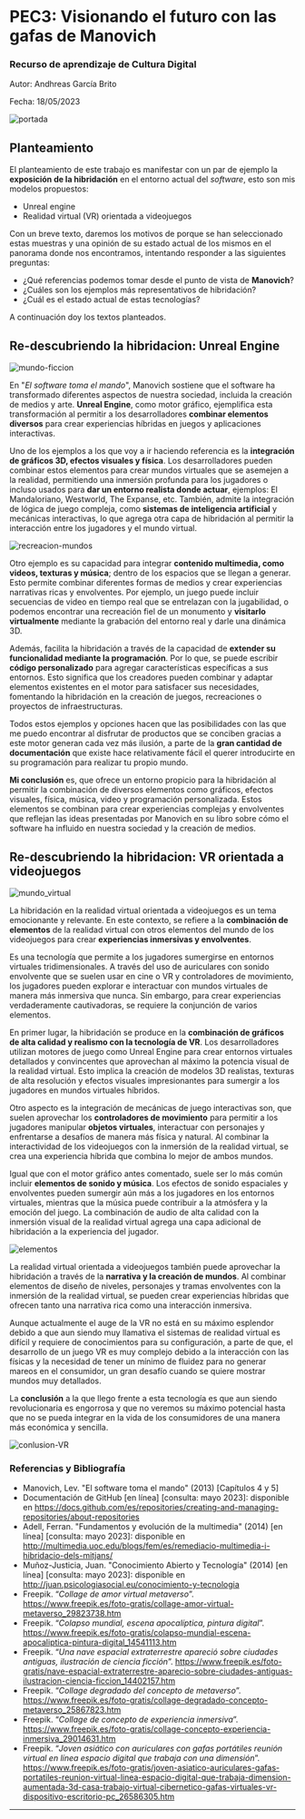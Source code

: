 # PEC3: Visionando el futuro con las gafas de Manovich 

### Recurso de aprendizaje de Cultura Digital 


Autor: Andhreas García Brito


Fecha: 18/05/2023

![portada](https://img.freepik.com/foto-gratis/collage-amor-virtual-metaverso_52683-89576.jpg) 



## Planteamiento


El planteamiento de este trabajo es manifestar con un par de ejemplo la **exposición de la hibridación** en el entorno actual del *software*, esto son mis modelos propuestos:

- Unreal engine
- Realidad virtual (VR) orientada a videojuegos

Con un breve texto, daremos los motivos de porque se han seleccionado estas muestras y una opinión de su estado actual de los mismos en el panorama donde nos encontramos, intentando responder a las siguientes preguntas:

- ¿Qué referencias podemos tomar desde el punto de vista de **Manovich**?
- ¿Cuáles son los ejemplos más representativos de hibridación?
- ¿Cuál es el estado actual de estas tecnologías?

A continuación doy los textos planteados.


## Re-descubriendo la hibridacion: Unreal Engine
![mundo-ficcion](https://img.freepik.com/foto-gratis/colapso-mundial-escena-apocaliptica-pintura-digital_456031-63.jpg)

En "*El software toma el mando*", Manovich sostiene que el software ha transformado diferentes aspectos de nuestra sociedad, incluida la creación de medios y arte. **Unreal Engine**, como motor gráfico, ejemplifica esta transformación al permitir a los desarrolladores **combinar elementos diversos** para crear experiencias híbridas en juegos y aplicaciones interactivas.

Uno de los ejemplos a los que voy a ir haciendo referencia es la **integración de gráficos 3D, efectos visuales y física**. Los desarrolladores pueden combinar estos elementos para crear mundos virtuales que se asemejen a la realidad, permitiendo una inmersión profunda para los jugadores o incluso usados para **dar un entorno realista donde actuar**, ejemplos: El Mandaloriano, Westworld, The Expanse, etc. También, admite la integración de lógica de juego compleja, como **sistemas de inteligencia artificial** y mecánicas interactivas, lo que agrega otra capa de hibridación al permitir la interacción entre los jugadores y el mundo virtual.

![recreacion-mundos](https://img.freepik.com/foto-gratis/nave-espacial-extraterrestre-aparecio-sobre-ciudades-antiguas-ilustracion-ciencia-ficcion_456031-2.jpg)

Otro ejemplo es su capacidad para integrar **contenido multimedia, como videos, texturas y música**; dentro de los espacios que se llegan a generar. Esto permite combinar diferentes formas de medios y crear experiencias narrativas ricas y envolventes. Por ejemplo, un juego puede incluir secuencias de video en tiempo real que se entrelazan con la jugabilidad, o podemos encontrar una recreación fiel de un monumento y **visitarlo virtualmente** mediante la grabación del entorno real y darle una dinámica 3D.

Además, facilita la hibridación a través de la capacidad de **extender su funcionalidad mediante la programación**. Por lo que, se puede escribir **código personalizado** para agregar características específicas a sus entornos. Esto significa que los creadores pueden combinar y adaptar elementos existentes en el motor para satisfacer sus necesidades, fomentando la hibridación en la creación de juegos, recreaciones o proyectos de infraestructuras.

Todos estos ejemplos y opciones hacen que las posibilidades con las que me puedo encontrar al disfrutar de productos que se conciben gracias a este motor generan cada vez más ilusión, a parte de la **gran cantidad de documentación** que existe hace relativamente fácil el querer introducirte en su programación para realizar tu propio mundo.

**Mi conclusión** es, que ofrece un entorno propicio para la hibridación al permitir la combinación de diversos elementos como gráficos, efectos visuales, física, música, video y programación personalizada. Estos elementos se combinan para crear experiencias complejas y envolventes que reflejan las ideas presentadas por Manovich en su libro sobre cómo el software ha influido en nuestra sociedad y la creación de medios.


## Re-descubriendo la hibridacion: VR orientada a videojuegos
![mundo_virtual](https://img.freepik.com/foto-gratis/collage-degradado-concepto-metaverso_23-2149391493.jpg)

La hibridación en la realidad virtual orientada a videojuegos es un tema emocionante y relevante. En este contexto, se refiere a la **combinación de elementos** de la realidad virtual con otros elementos del mundo de los videojuegos para crear **experiencias inmersivas y envolventes**.

Es una tecnología que permite a los jugadores sumergirse en entornos virtuales tridimensionales. A través del uso de auriculares con sonido envolvente que se suelen usar en cine o VR y controladores de movimiento, los jugadores pueden explorar e interactuar con mundos virtuales de manera más inmersiva que nunca. Sin embargo, para crear experiencias verdaderamente cautivadoras, se requiere la conjunción de varios elementos.

En primer lugar, la hibridación se produce en la **combinación de gráficos de alta calidad y realismo con la tecnología de VR**. Los desarrolladores utilizan motores de juego como Unreal Engine para crear entornos virtuales detallados y convincentes que aprovechan al máximo la potencia visual de la realidad virtual. Esto implica la creación de modelos 3D realistas, texturas de alta resolución y efectos visuales impresionantes para sumergir a los jugadores en mundos virtuales híbridos.

Otro aspecto es la integración de mecánicas de juego interactivas son, que suelen aprovechar los **controladores de movimiento** para permitir a los jugadores manipular **objetos virtuales**, interactuar con personajes y enfrentarse a desafíos de manera más física y natural. Al combinar la interactividad de los videojuegos con la inmersión de la realidad virtual, se crea una experiencia híbrida que combina lo mejor de ambos mundos.

Igual que con el motor gráfico antes comentado, suele ser lo más común incluir **elementos de sonido y música**. Los efectos de sonido espaciales y envolventes pueden sumergir aún más a los jugadores en los entornos virtuales, mientras que la música puede contribuir a la atmósfera y la emoción del juego. La combinación de audio de alta calidad con la inmersión visual de la realidad virtual agrega una capa adicional de hibridación a la experiencia del jugador.

![elementos](https://img.freepik.com/foto-gratis/collage-concepto-experiencia-inmersiva_23-2149498347.jpg)

La realidad virtual orientada a videojuegos también puede aprovechar la hibridación a través de la **narrativa y la creación de mundos**. Al combinar elementos de diseño de niveles, personajes y tramas envolventes con la inmersión de la realidad virtual, se pueden crear experiencias híbridas que ofrecen tanto una narrativa rica como una interacción inmersiva. 

Aunque actualmente el auge de la VR no está en su máximo esplendor debido a que aun siendo muy llamativa el sistemas de realidad virtual es difícil y requiere de conocimientos para su configuración, a parte de que, el desarrollo de un juego VR es muy complejo debido a la interacción con las físicas y la necesidad de tener un mínimo de fluidez para no generar mareos en el consumidor, un gran desafío cuando se quiere mostrar mundos muy detallados.

La **conclusión** a la que llego frente a esta tecnología es que aun siendo revolucionaria es engorrosa y que no veremos su máximo potencial hasta que no se pueda integrar en la vida de los consumidores de una manera más económica y sencilla.

![conlusion-VR](https://img.freepik.com/foto-gratis/joven-asiatico-auriculares-gafas-portatiles-reunion-virtual-linea-espacio-digital-que-trabaja-dimension-aumentada-3d-casa-trabajo-virtual-cibernetico-gafas-virtuales-vr-dispositivo-escritorio-pc_609648-2614.jpg)


### Referencias y Bibliografía

- Manovich, Lev. "El software toma el mando" (2013) [Capítulos 4 y 5]
- Documentación de GitHub [en línea] [consulta: mayo 2023]: disponible en https://docs.github.com/es/repositories/creating-and-managing-repositories/about-repositories
- Adell, Ferran. "Fundamentos y evolución de la multimedia" (2014) [en línea] [consulta: mayo 2023]: disponible en http://multimedia.uoc.edu/blogs/fem/es/remediacio-multimedia-i-hibridacio-dels-mitjans/
- Muñoz-Justicia, Juan. "Conocimiento Abierto y Tecnología" (2014) [en línea] [consulta: mayo 2023]: disponible en http://juan.psicologiasocial.eu/conocimiento-y-tecnologia
- Freepik. “*Collage de amor virtual metaverso*”. https://www.freepik.es/foto-gratis/collage-amor-virtual-metaverso_29823738.htm
- Freepik. “*Colapso mundial, escena apocalíptica, pintura digital*”. https://www.freepik.es/foto-gratis/colapso-mundial-escena-apocaliptica-pintura-digital_14541113.htm
- Freepik. “*Una nave espacial extraterrestre apareció sobre ciudades antiguas, ilustración de ciencia ficción*”. https://www.freepik.es/foto-gratis/nave-espacial-extraterrestre-aparecio-sobre-ciudades-antiguas-ilustracion-ciencia-ficcion_14402157.htm
- Freepik. “*Collage degradado del concepto de metaverso*”. https://www.freepik.es/foto-gratis/collage-degradado-concepto-metaverso_25867823.htm
- Freepik. “*Collage de concepto de experiencia inmersiva*”. https://www.freepik.es/foto-gratis/collage-concepto-experiencia-inmersiva_29014631.htm
- Freepik. “*Joven asiático con auriculares con gafas portátiles reunión virtual en línea espacio digital que trabaja con una dimensión*”. https://www.freepik.es/foto-gratis/joven-asiatico-auriculares-gafas-portatiles-reunion-virtual-linea-espacio-digital-que-trabaja-dimension-aumentada-3d-casa-trabajo-virtual-cibernetico-gafas-virtuales-vr-dispositivo-escritorio-pc_26586305.htm

----


